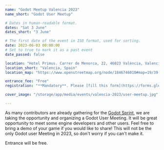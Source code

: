 ```yaml
---
name: "Godot Meetup Valencia 2023"
name_short: "Godot User Meetup"

# Dates in human-readable format.
dates: "Sat 3 June"
dates_short: "3 June"

# The first date of the event in ISO format, used for sorting.
date: 2023-06-03 00:00:00
# Set to true to mark it as a past event
date_passed: false

location: "Hotel Primus. Carrer de Menorca, 22, 46023 València, Valencia"
location_short: "Valencia, Spain"
location_map: "https://www.openstreetmap.org/node/1846746010#map=19/39.45769/-0.34573&layers=N"

entrance_fee: "Free"
registration: "**Mandatory**. Please [fill this form](https://forms.gle/gF9sgb16Rh9uDagc8) ASAP so that we know who will be there and can organize the event accordingly."

cover_image: "/storage/app/media/events/valencia-2023/user-meetup.jpg"

---
```


<p>
	As many contributors are already gathering for the <a href="#godotsprint-2023">Godot Sprint</a>, we
	are taking the opportunity and organizing a Godot User Meeting. It will be great opportunity to meet
	some engine developers and other users. Feel free to bring a demo of your game if you would like to
	share! This will not be the only Godot user Meeting in 2023, so don't worry if you can't make it.
</p>

<p>Entrance will be free.</p>
